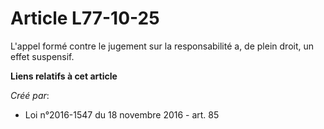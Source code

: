 # Article L77-10-25

L'appel formé contre le jugement sur la responsabilité a, de plein droit, un effet suspensif.

**Liens relatifs à cet article**

_Créé par_:

  - Loi n°2016-1547 du 18 novembre 2016 - art. 85
